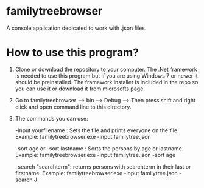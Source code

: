 # familytreebrowser
A console application dedicated to work with .json files. 

# How to use this program?
  1. Clone or download the repository to your computer. The .Net framework is needed to use this program but if you are using Windows 7 or newer it should be preinstalled. The framework installer is included in the repo so you can use it or download it from microsofts page.
  2. Go to familytreebrowser --> bin --> Debug --> Then press shift and right click and open command line to this directory.
  3. The commands you can use:
  
      -input yourfilename : Sets the file and prints everyone on the file. Example: familytreebrowser.exe -input familytree.json
      
      -sort age or -sort lastname : Sorts the persons by age or lastname. Example: familytreebrowser.exe -input familytree.json -sort age
      
      -search "searchterm": returns persons with searchterm in their last or firstname. Example: familytreebrowser.exe -input familytree.json -search J
      
